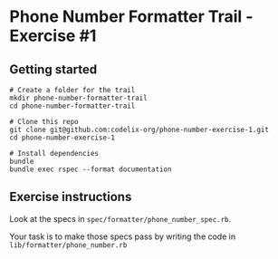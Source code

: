 # Phone Number Formatter Trail - Exercise #1

## Getting started

```
# Create a folder for the trail 
mkdir phone-number-formatter-trail
cd phone-number-formatter-trail

# Clone this repo
git clone git@github.com:codelix-org/phone-number-exercise-1.git 
cd phone-number-exercise-1

# Install dependencies
bundle 
bundle exec rspec --format documentation
```

## Exercise instructions

Look at the specs in `spec/formatter/phone_number_spec.rb`. 

Your task is to make those specs pass by writing the code in `lib/formatter/phone_number.rb`

